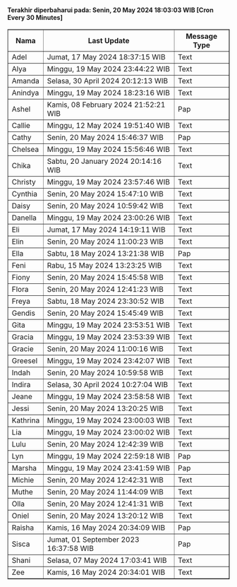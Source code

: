 #### Terakhir diperbaharui pada: Senin, 20 May 2024 18:03:03 WIB [Cron Every 30 Minutes]

<table border='1'><tr><th>Nama</th><th>Last Update</th><th>Message Type</th></tr><tr><td>Adel</td><td>Jumat, 17 May 2024 18:37:15 WIB</td><td>Text</td></tr><tr><td>Alya</td><td>Minggu, 19 May 2024 23:44:22 WIB</td><td>Text</td></tr><tr><td>Amanda</td><td>Selasa, 30 April 2024 20:12:13 WIB</td><td>Text</td></tr><tr><td>Anindya</td><td>Minggu, 19 May 2024 18:23:16 WIB</td><td>Text</td></tr><tr><td>Ashel</td><td>Kamis, 08 February 2024 21:52:21 WIB</td><td>Pap</td></tr><tr><td>Callie</td><td>Minggu, 12 May 2024 19:51:40 WIB</td><td>Text</td></tr><tr><td>Cathy</td><td>Senin, 20 May 2024 15:46:37 WIB</td><td>Pap</td></tr><tr><td>Chelsea</td><td>Minggu, 19 May 2024 15:56:46 WIB</td><td>Text</td></tr><tr><td>Chika</td><td>Sabtu, 20 January 2024 20:14:16 WIB</td><td>Text</td></tr><tr><td>Christy</td><td>Minggu, 19 May 2024 23:57:46 WIB</td><td>Text</td></tr><tr><td>Cynthia</td><td>Senin, 20 May 2024 15:47:10 WIB</td><td>Text</td></tr><tr><td>Daisy</td><td>Senin, 20 May 2024 10:59:42 WIB</td><td>Text</td></tr><tr><td>Danella</td><td>Minggu, 19 May 2024 23:00:26 WIB</td><td>Text</td></tr><tr><td>Eli</td><td>Jumat, 17 May 2024 14:19:11 WIB</td><td>Text</td></tr><tr><td>Elin</td><td>Senin, 20 May 2024 11:00:23 WIB</td><td>Text</td></tr><tr><td>Ella</td><td>Sabtu, 18 May 2024 13:21:38 WIB</td><td>Pap</td></tr><tr><td>Feni</td><td>Rabu, 15 May 2024 13:23:25 WIB</td><td>Text</td></tr><tr><td>Fiony</td><td>Senin, 20 May 2024 15:45:58 WIB</td><td>Text</td></tr><tr><td>Flora</td><td>Senin, 20 May 2024 12:41:23 WIB</td><td>Text</td></tr><tr><td>Freya</td><td>Sabtu, 18 May 2024 23:30:52 WIB</td><td>Text</td></tr><tr><td>Gendis</td><td>Senin, 20 May 2024 15:45:49 WIB</td><td>Text</td></tr><tr><td>Gita</td><td>Minggu, 19 May 2024 23:53:51 WIB</td><td>Text</td></tr><tr><td>Gracia</td><td>Minggu, 19 May 2024 23:53:39 WIB</td><td>Text</td></tr><tr><td>Gracie</td><td>Senin, 20 May 2024 11:00:16 WIB</td><td>Text</td></tr><tr><td>Greesel</td><td>Minggu, 19 May 2024 23:42:07 WIB</td><td>Text</td></tr><tr><td>Indah</td><td>Senin, 20 May 2024 10:59:58 WIB</td><td>Text</td></tr><tr><td>Indira</td><td>Selasa, 30 April 2024 10:27:04 WIB</td><td>Text</td></tr><tr><td>Jeane</td><td>Minggu, 19 May 2024 23:58:58 WIB</td><td>Text</td></tr><tr><td>Jessi</td><td>Senin, 20 May 2024 13:20:25 WIB</td><td>Text</td></tr><tr><td>Kathrina</td><td>Minggu, 19 May 2024 23:00:03 WIB</td><td>Text</td></tr><tr><td>Lia</td><td>Minggu, 19 May 2024 23:00:02 WIB</td><td>Text</td></tr><tr><td>Lulu</td><td>Senin, 20 May 2024 12:42:39 WIB</td><td>Text</td></tr><tr><td>Lyn</td><td>Minggu, 19 May 2024 22:59:18 WIB</td><td>Pap</td></tr><tr><td>Marsha</td><td>Minggu, 19 May 2024 23:41:59 WIB</td><td>Pap</td></tr><tr><td>Michie</td><td>Senin, 20 May 2024 12:42:31 WIB</td><td>Text</td></tr><tr><td>Muthe</td><td>Senin, 20 May 2024 11:44:09 WIB</td><td>Text</td></tr><tr><td>Olla</td><td>Senin, 20 May 2024 12:41:31 WIB</td><td>Text</td></tr><tr><td>Oniel</td><td>Senin, 20 May 2024 13:20:12 WIB</td><td>Text</td></tr><tr><td>Raisha</td><td>Kamis, 16 May 2024 20:34:09 WIB</td><td>Pap</td></tr><tr><td>Sisca</td><td>Jumat, 01 September 2023 16:37:58 WIB</td><td>Pap</td></tr><tr><td>Shani</td><td>Selasa, 07 May 2024 17:03:41 WIB</td><td>Text</td></tr><tr><td>Zee</td><td>Kamis, 16 May 2024 20:34:01 WIB</td><td>Text</td></tr></table>